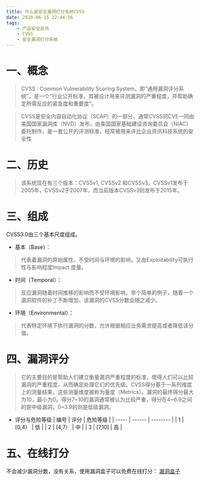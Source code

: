 ```yaml
---
title: 什么是安全漏洞打分系统CVSS
date: 2020-06-15 22:44:56
tags:
    - 产品安全资讯
    - CVSS
    - 安全漏洞打分系统
---
```


# 一、概念
>CVSS : Common Vulnerability Scoring System，即“通用漏洞评分系统”，是一个“行业公开标准，其被设计用来评测漏洞的严重程度，并帮助确定所需反应的紧急度和重要度”。

>CVSS是安全内容自动化协议（SCAP）的一部分，通常CVSS同CVE一同由美国国家漏洞库（NVD）发布，由美国国家基础建设咨询委员会（NIAC）委托制作，是一套公开的评测标准，经常被用来评比企业资讯科技系统的安全性

<!--more-->

# 二、历史
>该系统现在有三个版本：CVSSv1, CVSSv2 和CVSSv3。CVSSv1发布于2005年，CVSSv2于2007年，而当前版本CVSSv3则发布于2015年。

# 三、组成
CVSS3.0由三个基本尺度组成。
* 基本（Base）：
>代表着漏洞的原始属性，不受时间与环境的影响，又由Exploitability可执行性与影响程度Impact 度量。

* 时间（Temporal）：
>反应漏洞随着时间推移的影响而不受环境影响，举个简单的例子，随着一个漏洞软件的补丁不断增加，该漏洞的CVSS分数会随之减少。

* 环境（Environmental）：
>代表特定环境下执行漏洞的分数，允许根据相应业务需求提高或者降低该分值。


# 四、漏洞评分
>它的主要目的是帮助人们建立衡量漏洞严重程度的标准，使得人们可以比较漏洞的严重程度，从而确定处理它们的优先级。CVSS得分基于一系列维度上的测量结果，这些测量维度被称为量度（Metrics）。漏洞的最终得分最大为10，最小为0。得分7~10的漏洞通常被认为比较严重，得分在4~6.9之间的是中级漏洞，0~3.9的则是低级漏洞。


* 评分与危险等级
|  编号 | 评分 | 危险等级 |
| ----- | ------ | -------- |
| 1     | [0,4） | 低      |
| 2     | [4,7） | 中      |
| 3     | [7,10] | 高      |


# 五、在线打分
不会减少漏洞分数，没有关系，使用漏洞盒子可以免费在线打分：
[漏洞盒子](https://www.vulbox.com/cvss)

